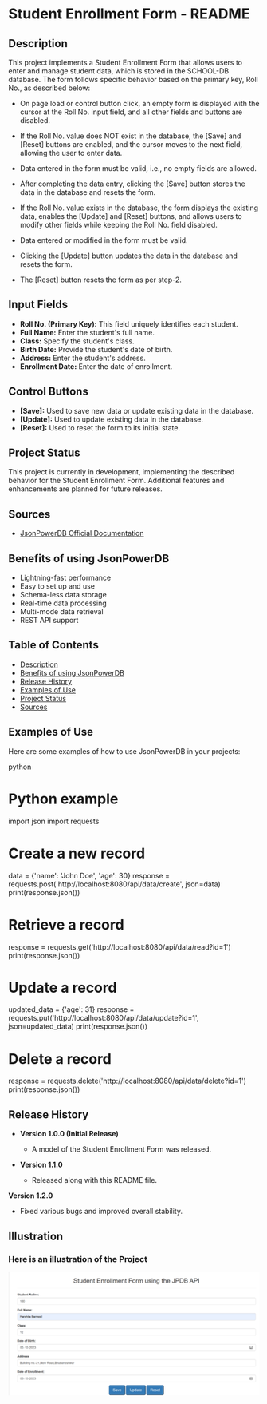 # Student Enrollment Form - README

## Description

This project implements a Student Enrollment Form that allows users to enter and manage student data, which is stored in the SCHOOL-DB database. The form follows specific behavior based on the primary key, Roll No., as described below:

- On page load or control button click, an empty form is displayed with the cursor at the Roll No. input field, and all other fields and buttons are disabled.

- If the Roll No. value does NOT exist in the database, the [Save] and [Reset] buttons are enabled, and the cursor moves to the next field, allowing the user to enter data.

- Data entered in the form must be valid, i.e., no empty fields are allowed.

- After completing the data entry, clicking the [Save] button stores the data in the database and resets the form.

- If the Roll No. value exists in the database, the form displays the existing data, enables the [Update] and [Reset] buttons, and allows users to modify other fields while keeping the Roll No. field disabled.

- Data entered or modified in the form must be valid.

- Clicking the [Update] button updates the data in the database and resets the form.

- The [Reset] button resets the form as per step-2.

## Input Fields

- **Roll No. (Primary Key):** This field uniquely identifies each student.
- **Full Name:** Enter the student's full name.
- **Class:** Specify the student's class.
- **Birth Date:** Provide the student's date of birth.
- **Address:** Enter the student's address.
- **Enrollment Date:** Enter the date of enrollment.

## Control Buttons

- **[Save]:** Used to save new data or update existing data in the database.
- **[Update]:** Used to update existing data in the database.
- **[Reset]:** Used to reset the form to its initial state.

## Project Status

This project is currently in development, implementing the described behavior for the Student Enrollment Form. Additional features and enhancements are planned for future releases.

## Sources

- [JsonPowerDB Official Documentation](https://jsonpowerdb.com/)

## Benefits of using JsonPowerDB

- Lightning-fast performance
- Easy to set up and use
- Schema-less data storage
- Real-time data processing
- Multi-mode data retrieval
- REST API support

## Table of Contents

- [Description](#description)
- [Benefits of using JsonPowerDB](#benefits-of-using-jsonpowerdb)
- [Release History](#release-history)
- [Examples of Use](#examples-of-use)
- [Project Status](#project-status)
- [Sources](#sources)

## Examples of Use

Here are some examples of how to use JsonPowerDB in your projects:

python
# Python example
import json
import requests
# Create a new record
data = {'name': 'John Doe', 'age': 30}
response = requests.post('http://localhost:8080/api/data/create', json=data)
print(response.json())
# Retrieve a record
response = requests.get('http://localhost:8080/api/data/read?id=1')
print(response.json())

# Update a record
updated_data = {'age': 31}
response = requests.put('http://localhost:8080/api/data/update?id=1', json=updated_data)
print(response.json())
# Delete a record
response = requests.delete('http://localhost:8080/api/data/delete?id=1')
print(response.json())
## Release History

- **Version 1.0.0 (Initial Release)**
  - A  model of the Student Enrollment Form was released.

- **Version 1.1.0**
  - Released along with this README file.

**Version 1.2.0**
  - Fixed various bugs and improved overall stability.

## Illustration
<h3>Here is an illustration of  the Project</h3>
<!-- <img src="JPDB.png"></img> -->

![home](/JPDB.png)